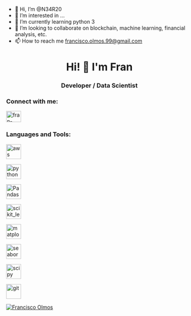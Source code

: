 - 👋 Hi, I’m @N34R20
- 👀 I’m interested in ...
- 🌱 I’m currently learning python 3 
- 💞️ I’m looking to collaborate on blockchain, machine learning, financial analysis, etc.
- 📫 How to reach me francisco.olmos.99@gmail.com

<!---
N34R20/N34R20 is a ✨ special ✨ repository because its `README.md` (this file) appears on your GitHub profile.
You can click the Preview link to take a look at your changes.
--->

<h1 align="center">Hi! 🤟 I'm Fran</h1>
<h3 align="center">Developer / Data Scientist</h3>


<h3 align="left">Connect with me:</h3>
<p align="left">
<a href="https://www.linkedin.com/in/francisco-olmos-8b79a41a1/" target="blank"><img align="center" src="https://cdn.jsdelivr.net/npm/simple-icons@3.0.1/icons/linkedin.svg" alt="fran-olmos" height="30" width="40" /></a> 

<h3 align="left">Languages and Tools:</h3>
<p align="left"> 
<a href="https://numpy.org/" target="_blank"> <img src="https://es.wikipedia.org/wiki/NumPy#/media/Archivo:NumPy_logo_2020.svg" alt="aws" width="40" height="40"/> </a> 

<a href="https://www.python.org" target="_blank"> <img src="https://i1.wp.com/www.inferencelab.com/wp-content/uploads/Python-logo-notext.svg_.png?w=1024" alt="python" width="40" height="40"/> </a> 

<a href="https://pandas.pydata.org/" target="_blank"> <img src="https://es.wikipedia.org/wiki/Pandas_(software)#/media/Archivo:Pandas_mark.svg" alt="Pandas" alt="Pandas" width="40" height="40"/> </a> 

<a href="https://scikit-learn.org/" target="_blank"> <img src="https://upload.wikimedia.org/wikipedia/commons/0/05/Scikit_learn_logo_small.svg" alt="scikit_learn" alt="scikit" width="40" height="40"/> </a> 

<a href="https://matplotlib.org/" target="_blank"> <img src="https://es.wikipedia.org/wiki/Matplotlib#/media/Archivo:Matplotlib_icon.svg" alt="matplotlib" alt="mmatplotlib" width="40" height="40"/> </a> 

<a href="https://seaborn.pydata.org/" target="_blank"> <img src="https://seaborn.pydata.org/_images/logo-tall-lightbg.svg" alt="seaborn" alt="seaborn" width="40" height="40"/> </a> 

<a href="https://scipy.org/" target="_blank"> <img src="https://upload.wikimedia.org/wikipedia/commons/b/b2/SCIPY_2.svg" alt="scipy" alt="scipy" width="40" height="40"/> </a> 

<a href="https://git-scm.com/" target="_blank"> <img src="https://www.vectorlogo.zone/logos/git-scm/git-scm-icon.svg" alt="git" width="40" height="40"/></p>

![Francisco Olmos](https://github-readme-stats.vercel.app/api?username=N34R20&show_icons=true)
